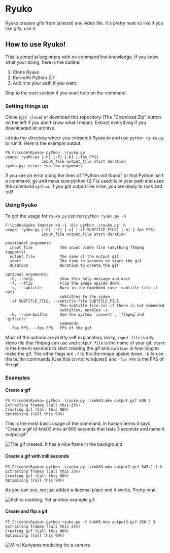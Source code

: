 # Ryuko
Ryuko creates gifs from (almost) any video file. It's pretty neat so like if you like gifs, use it.

## How to use Ryuko!
This is aimed at beginners with no command line knowledge. If you know what your doing, here is the outline.

1. Clone Ryuko
2. Run with Python 2.7
3. Add it to your path if you want.

Skip to the next section if you want help on the command.
### Setting things up
Clone (`git clone`) or download this repository (The "Download Zip" button on the left if you don't know what I mean). Extract everything if you downloaded an archive.

`cd` into the directory where you extracted Ryuko to and use `python ryuko.py` to run it. Here is the example output.

```
PS F:\code\Ryuko> python .\ryuko.py
usage: ryuko.py [-h] [-f] [-b] [-fps FPS]
                input_file output_file start duration
ryuko.py: error: too few arguments
```
If you see an error along the lines of "Python not found" or that Python isn't a command, go and make sure python (2.7 is used) is in your path and uses the command `python`. If you got output like mine, you are ready to rock and roll!

### Using Ryuko
To get the usage for `ryuko.py` just run `python ryuko.py -h`
```
F:\code\Ryuko [master +0 ~1 -0]> python .\ryuko.py -h
usage: ryuko.py [-h] [-f] [-s] [-sf SUBTITLE_FILE] [-b] [-fps FPS]
                input_file output_file start duration

positional arguments:
  input_file            The input video file (anything ffmpeg supports)
  output_file           The name of the output gif.
  start                 The time in seconds to start the gif
  duration              Duration to create the gif

optional arguments:
  -h, --help            show this help message and exit
  -f, --flip            Flip the image upside down.
  -s, --subtitle        Burn in the embedded (use--subtitle-file if not)
                        subtitles to the video
  -sf SUBTITLE_FILE, --subtitle-file SUBTITLE_FILE
                        The subtitle file,for if there is not embedded
                        subtitles, enables -s.
  -b, --use-builtin     Use the system `convert`, `ffmpeg`and `gifsicle`
                        commands.
  -fps FPS, --fps FPS   FPS of the gif
```
Most of the options are pretty self explanatory really, `input_file` is any video file that ffmpeg can use and `output_file` is the name of your gif. `start` is the time in seconds to start creating the gif and `duration` is how long to make the gif. The other flags are `-f` to flip the image upside down, `-b` to use the builtin commands (Use this on not windows!) and `-fps FPS` is the FPS of the gif.

### Examples
#### Create a gif
```
PS F:\code\Ryuko> python .\ryuko.py .\knk03.mkv output.gif 600 3
Extracting frames (call this 25%)
Creating gif (Call this 80%)
Optimising (Call this 99%)
```

This is the most basic usage of the command, in human terms it says "Create a gif of knk03.mkv at 600 seconds that lasts 3 seconds and name it output.gif"

![The gif created. It has a nice flame in the background](http://i.minus.com/ibaeDDpeiW0GIu.gif)

#### Create a gif with milliseconds
```
PS F:\code\Ryuko> python .\ryuko.py .\knk03.mkv output2.gif 543.1 1.8
Extracting frames (call this 25%)
Creating gif (Call this 80%)
Optimising (Call this 99%)
```

As you can see, we just added a decimal place and it works. Pretty neat.

![Akhito nodding. Yet another example gif.](http://i.minus.com/idfntneToCDxi.gif)
#### Create and flip a gif
```
PS F:\code\Ryuko> python ryuko.py -f knk05.mkv output3.gif 950.5 3
Extracting frames (call this 25%)
Creating gif (Call this 80%)
Optimising (Call this 99%)
```
![Mirai Kuriyama modeling for a camera](http://i.minus.com/iY6oDoLztpi70.gif)
